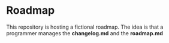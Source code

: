 # Roadmap

This repository is hosting a fictional roadmap.
The idea is that a programmer manages the **changelog.md**
and the **roadmap.md**
